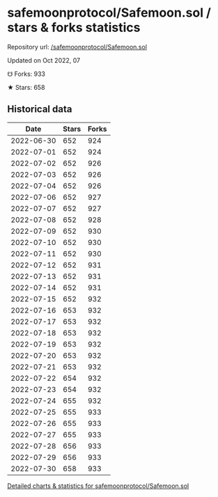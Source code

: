 # safemoonprotocol/Safemoon.sol / stars & forks statistics

Repository url: [/safemoonprotocol/Safemoon.sol](https://github.com/safemoonprotocol/Safemoon.sol)

Updated on Oct 2022, 07

☋ Forks: 933

★ Stars: 658

## Historical data
| Date | Stars | Forks |
|------|-------|-------|
| 2022-06-30 | 652 | 924 | 
| 2022-07-01 | 652 | 924 | 
| 2022-07-02 | 652 | 926 | 
| 2022-07-03 | 652 | 926 | 
| 2022-07-04 | 652 | 926 | 
| 2022-07-06 | 652 | 927 | 
| 2022-07-07 | 652 | 927 | 
| 2022-07-08 | 652 | 928 | 
| 2022-07-09 | 652 | 930 | 
| 2022-07-10 | 652 | 930 | 
| 2022-07-11 | 652 | 930 | 
| 2022-07-12 | 652 | 931 | 
| 2022-07-13 | 652 | 931 | 
| 2022-07-14 | 652 | 931 | 
| 2022-07-15 | 652 | 932 | 
| 2022-07-16 | 653 | 932 | 
| 2022-07-17 | 653 | 932 | 
| 2022-07-18 | 653 | 932 | 
| 2022-07-19 | 653 | 932 | 
| 2022-07-20 | 653 | 932 | 
| 2022-07-21 | 653 | 932 | 
| 2022-07-22 | 654 | 932 | 
| 2022-07-23 | 654 | 932 | 
| 2022-07-24 | 655 | 932 | 
| 2022-07-25 | 655 | 933 | 
| 2022-07-26 | 655 | 933 | 
| 2022-07-27 | 655 | 933 | 
| 2022-07-28 | 656 | 933 | 
| 2022-07-29 | 656 | 933 | 
| 2022-07-30 | 658 | 933 | 


[Detailed charts & statistics for safemoonprotocol/Safemoon.sol](https://reviewgithub.com/rep/safemoonprotocol/Safemoon.sol)
